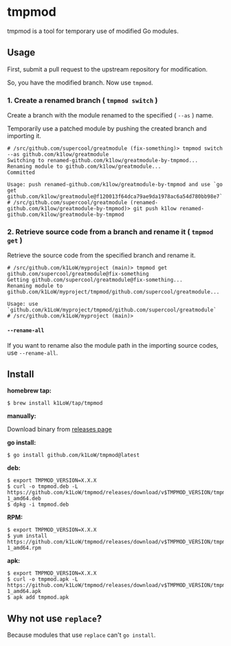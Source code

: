 # tmpmod

tmpmod is a tool for temporary use of modified Go modules.

## Usage

First, submit a pull request to the upstream repository for modification.

So, you have the modified branch. Now use `tmpmod`.

### 1. Create a renamed branch ( `tmpmod switch` )

Create a branch with the module renamed to the specified ( `--as` ) name.

Temporarily use a patched module by pushing the created branch and importing it.

``` console
# /src/github.com/supercool/greatmodule (fix-something)> tmpmod switch --as github.com/k1low/greatmodule
Switching to renamed-github.com/k1low/greatmodule-by-tmpmod...
Renaming module to github.com/k1low/greatmodule...
Committed

Usage: push renamed-github.com/k1low/greatmodule-by-tmpmod and use `go get github.com/k1low/greatmodule@f120013f64dca79ae9da1978ac6a54d780bb98e7`
# /src/github.com/supercool/greatmodule (renamed-github.com/k1low/greatmodule-by-tmpmod)> git push k1low renamed-github.com/k1low/greatmodule-by-tmpmod
```

### 2. Retrieve source code from a branch and rename it ( `tmpmod get` )

Retrieve the source code from the specified branch and rename it.

``` console
# /src/github.com/k1LoW/myproject (main)> tmpmod get github.com/supercool/greatmodule@fix-something
Getting github.com/supercool/greatmodule@fix-something...
Renaming module to github.com/k1LoW/myproject/tmpmod/github.com/supercool/greatmodule...

Usage: use `github.com/k1LoW/myproject/tmpmod/github.com/supercool/greatmodule`
# /src/github.com/k1LoW/myproject (main)>
```

#### `--rename-all`

If you want to rename also the module path in the importing source codes, use `--rename-all`.

## Install

**homebrew tap:**

```console
$ brew install k1LoW/tap/tmpmod
```

**manually:**

Download binary from [releases page](https://github.com/k1LoW/tmpmod/releases)

**go install:**

```console
$ go install github.com/k1LoW/tmpmod@latest
```

**deb:**

``` console
$ export TMPMOD_VERSION=X.X.X
$ curl -o tmpmod.deb -L https://github.com/k1LoW/tmpmod/releases/download/v$TMPMOD_VERSION/tmpmod_$TMPMOD_VERSION-1_amd64.deb
$ dpkg -i tmpmod.deb
```

**RPM:**

``` console
$ export TMPMOD_VERSION=X.X.X
$ yum install https://github.com/k1LoW/tmpmod/releases/download/v$TMPMOD_VERSION/tmpmod_$TMPMOD_VERSION-1_amd64.rpm
```

**apk:**

``` console
$ export TMPMOD_VERSION=X.X.X
$ curl -o tmpmod.apk -L https://github.com/k1LoW/tmpmod/releases/download/v$TMPMOD_VERSION/tmpmod_$TMPMOD_VERSION-1_amd64.apk
$ apk add tmpmod.apk
```

## Why not use `replace`?

Because modules that use `replace` can't `go install`.
